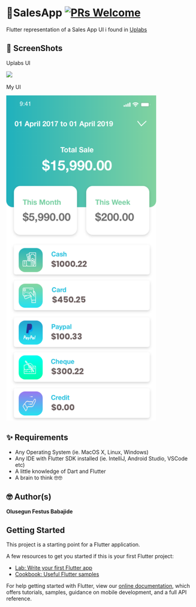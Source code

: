 # 🐯SalesApp [![PRs Welcome](https://img.shields.io/badge/PRs-welcome-brightgreen.svg?style=flat-square)](http://makeapullrequest.com)

Flutter representation of a Sales App UI i found in [Uplabs](https://www.uplabs.com/posts/android-realtime-sales-app)

## 📸 ScreenShots
Uplabs UI

<img src="https://assets.materialup.com/uploads/7da1d4b0-174f-4673-8d43-75c0eb9cebb1/attachment.png">

My UI

<img src="screenshots/1.png" width="400">


## ✨ Requirements
* Any Operating System (ie. MacOS X, Linux, Windows)
* Any IDE with Flutter SDK installed (ie. IntelliJ, Android Studio, VSCode etc)
* A little knowledge of Dart and Flutter
* A brain to think 🤓🤓

## 🤓 Author(s)
**Olusegun Festus Babajide**


## Getting Started

This project is a starting point for a Flutter application.

A few resources to get you started if this is your first Flutter project:

- [Lab: Write your first Flutter app](https://flutter.io/docs/get-started/codelab)
- [Cookbook: Useful Flutter samples](https://flutter.io/docs/cookbook)

For help getting started with Flutter, view our 
[online documentation](https://flutter.io/docs), which offers tutorials, 
samples, guidance on mobile development, and a full API reference.
